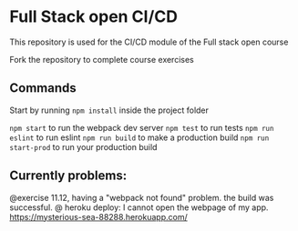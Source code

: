 # Full Stack open CI/CD

This repository is used for the CI/CD module of the Full stack open course

Fork the repository to complete course exercises

## Commands

Start by running `npm install` inside the project folder

`npm start` to run the webpack dev server
`npm test` to run tests
`npm run eslint` to run eslint
`npm run build` to make a production build
`npm run start-prod` to run your production build

## Currently problems:

@exercise 11.12, having a "webpack not found" problem. the build was successful.
@ heroku deploy: I cannot open the webpage of my app.
 https://mysterious-sea-88288.herokuapp.com/
